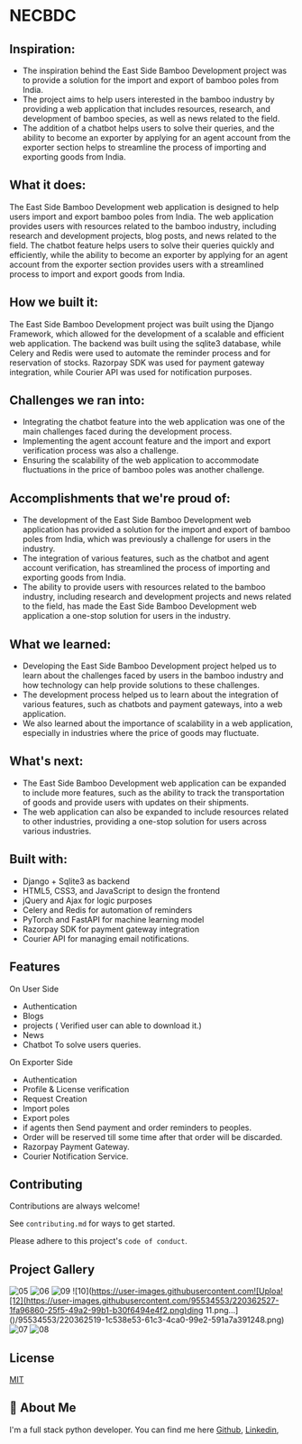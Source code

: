 # NECBDC

## Inspiration:

- The inspiration behind the East Side Bamboo Development project was to provide a solution for the import and export of bamboo poles from India.
- The project aims to help users interested in the bamboo industry by providing a web application that includes resources, research, and development of bamboo species, as well as news related to the field.
- The addition of a chatbot helps users to solve their queries, and the ability to become an exporter by applying for an agent account from the exporter section helps to streamline the process of importing and exporting goods from India.

## What it does:

The East Side Bamboo Development web application is designed to help users import and export bamboo poles from India. The web application provides users with resources related to the bamboo industry, including research and development projects, blog posts, and news related to the field. The chatbot feature helps users to solve their queries quickly and efficiently, while the ability to become an exporter by applying for an agent account from the exporter section provides users with a streamlined process to import and export goods from India.

## How we built it:

The East Side Bamboo Development project was built using the Django Framework, which allowed for the development of a scalable and efficient web application. The backend was built using the sqlite3 database, while Celery and Redis were used to automate the reminder process and for reservation of stocks. Razorpay SDK was used for payment gateway integration, while Courier API was used for notification purposes.

## Challenges we ran into:

- Integrating the chatbot feature into the web application was one of the main challenges faced during the development process.
- Implementing the agent account feature and the import and export verification process was also a challenge.
- Ensuring the scalability of the web application to accommodate fluctuations in the price of bamboo poles was another challenge.

## Accomplishments that we're proud of:

- The development of the East Side Bamboo Development web application has provided a solution for the import and export of bamboo poles from India, which was previously a challenge for users in the industry.
- The integration of various features, such as the chatbot and agent account verification, has streamlined the process of importing and exporting goods from India.
- The ability to provide users with resources related to the bamboo industry, including research and development projects and news related to the field, has made the East Side Bamboo Development web application a one-stop solution for users in the industry.

## What we learned:

- Developing the East Side Bamboo Development project helped us to learn about the challenges faced by users in the bamboo industry and how technology can help provide solutions to these challenges.
- The development process helped us to learn about the integration of various features, such as chatbots and payment gateways, into a web application.
- We also learned about the importance of scalability in a web application, especially in industries where the price of goods may fluctuate.

## What's next:

- The East Side Bamboo Development web application can be expanded to include more features, such as the ability to track the transportation of goods and provide users with updates on their shipments.
- The web application can also be expanded to include resources related to other industries, providing a one-stop solution for users across various industries.

## Built with:

- Django + Sqlite3 as backend
- HTML5, CSS3, and JavaScript to design the frontend
- jQuery and Ajax for logic purposes
- Celery and Redis for automation of reminders
- PyTorch and FastAPI for machine learning model
- Razorpay SDK for payment gateway integration
- Courier API for managing email notifications.


## Features 
On User Side
- Authentication
- Blogs 
- projects ( Verified user can able to download it.)
- News 
- Chatbot To solve users queries.

On Exporter Side
- Authentication
- Profile & License verification
- Request Creation
- Import poles
- Export poles
- if agents then Send payment and order reminders to peoples.
- Order will be reserved till some time after that order will be discarded.
- Razorpay Payment Gateway.
- Courier Notification Service.



## Contributing

Contributions are always welcome!

See `contributing.md` for ways to get started.

Please adhere to this project's `code of conduct`.


## Project Gallery
![05](https://user-images.githubusercontent.co![02](https://user-images.githubusercontent.com/95534553/220362544-99924589-3369-4d6f-92f0fb249c4394e8.png)m/95534553/220362407-a76a7358-5268-45db-9eb1-b50356c85565.png)
![06](https://user-images.githubusercontent.com/95534553/220362493-0774b42e-7f81-4059-b2fb-0ac8c0a4c424.png)
![09](https://user-images.githubusercontent.com/95534553/220362508-14e877c8-fbdd-443e-99e9-04e1f63c593d.png)
![10](https://user-images.githubusercontent.com![Uploa![12](https://user-images.githubusercontent.com/95534553/220362527-1fa96860-25f5-49a2-99b1-b30f6494e4f2.png)ding 11.png…]()/95534553/220362519-1c538e53-61c3-4ca0-99e2-591a7a391248.png)
![07](https://user-images.githubusercontent.com/95534553/220362618-87fd03a3-c5f3-491f-9061-3ce5c02a5678.png)
![08](https://user-images.githubusercontent.com/95534553/220362632-30568bc2-1615-4ba1-a7d0-940cd7aa477c.png)


## License

[MIT](https://choosealicense.com/licenses/mit/)


## 🚀 About Me
I'm a full stack python developer. You can find me here
[Github](https://github.com/Kunalp02/),
[Linkedin](https://www.linkedin.com/in/kunal-patil-21b76019b/),



